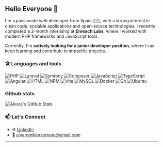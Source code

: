 ## Hello Everyone 👋

I'm a passionate web developer from Spain 🇪🇸, with a strong interest in clean code, scalable applications and open-source technologies. I recently completed a 2-month internship at **Enreach Labs**, where I worked with modern PHP frameworks and JavaScript tools.

Currently, I'm **actively looking for a junior developer position**, where I can keep learning and contribute to impactful projects.

### 🛠️ Languages and tools

![PHP](https://img.shields.io/badge/php-%23777BB4?style=flat-square&logo=php&logoColor=white)
![Laravel](https://img.shields.io/badge/laravel-%23FF2D20?style=flat-square&logo=laravel&logoColor=white)
![Symfony](https://img.shields.io/badge/symfony-%23000000?style=flat-square&logo=symfony&logoColor=white)
![Composer](https://img.shields.io/badge/composer-%23865634?style=flat-square&logo=composer&logoColor=white)
![JavaScript](https://img.shields.io/badge/-JavaScript-FCAA00?style=flat-square&logo=JavaScript&logoColor=white)
![TypeScript](https://img.shields.io/badge/-TypeScript-007ACC?style=flat-square&logo=TypeScript&logoColor=white)
![Angular](https://img.shields.io/badge/-Angular-DD0031?style=flat-square&logo=angular&logoColor=white)
![HTML](https://img.shields.io/badge/-HTML5-E34F26?style=flat-square&logo=html5&logoColor=white)
![NPM](https://img.shields.io/badge/-NPM-CB3837?style=flat-square&logo=npm&logoColor=white)
![Vite](https://img.shields.io/badge/vite-%23646CFF?style=flat-square&logo=vite&logoColor=white)
![MySQL](https://img.shields.io/badge/mysql-%2300f?style=flat-square&logo=mysql&logoColor=white)
![Docker](https://img.shields.io/badge/-Docker-2496ED?style=flat-square&logo=docker&logoColor=white)
![Git](https://img.shields.io/badge/git-%23F05033?style=flat-square&logo=git&logoColor=white)
![Ubuntu](https://img.shields.io/badge/Ubuntu-E95420?style=flat-square&logo=ubuntu&logoColor=white)

### Github stats 

![Álvaro's GitHub Stats](https://github-readme-stats.vercel.app/api?username=virago536&show_icons=true&theme=radical)


### 📫 Let's Connect

- 🌐 [LinkedIn](www.linkedin.com/in/alvaro-millan-serrano)
- 📧 alvaromillanserrano@gmail.com

---
